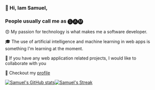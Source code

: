 ### 👋 Hi, Iam Samuel, 

### People usually call me as 🅢🅐🅜

:heart_eyes: My passion for technology is what makes me a software developer.

:mortar_board: The use of artificial intelligence and machine learning in web apps is something I'm learning at the moment.

:handshake: If you have any web application related projects, I would like to collaborate with you

:information_desk_person: Checkout my [profile](https://samuelj90.github.io/)

[![Samuel's GitHub stats](https://github-readme-stats.vercel.app/api?username=samuelj90&show_icons=true&theme=light)](https://github.com/samuelj90/samuelj90)[![Samuel's Streak](https://github-readme-streak-stats.herokuapp.com/?user=samuelj90)](https://github.com/samuelj90/samuelj90)

<!---
samuelj90/samuelj90 is a ✨ special ✨ repository because its `README.md` (this file) appears on your GitHub profile.
You can click the Preview link to take a look at your changes.
--->
